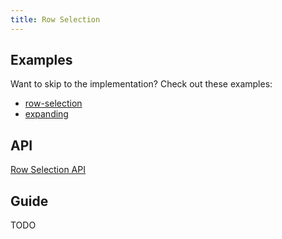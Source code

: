 ```yaml
---
title: Row Selection
---
```


## Examples

Want to skip to the implementation? Check out these examples:

- [row-selection](../examples/react/row-selection)
- [expanding](../examples/react/expanding)

## API

[Row Selection API](../api/features/row-selection)

## Guide

TODO
